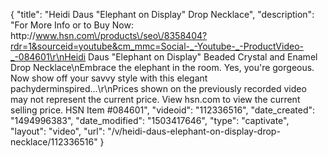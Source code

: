 {
    "title": "Heidi Daus \"Elephant on Display\"  Drop Necklace",
    "description": "For More Info or to Buy Now: http:\/\/www.hsn.com\/products\/seo\/8358404?rdr=1&sourceid=youtube&cm_mmc=Social-_-Youtube-_-ProductVideo-_-084601\r\nHeidi Daus \"Elephant on Display\" Beaded Crystal and Enamel Drop Necklace\nEmbrace the elephant in the room. Yes, you're gorgeous. Now show off your savvy style with this elegant pachyderminspired...\r\nPrices shown on the previously recorded video may not represent the current price.  View hsn.com to view the current selling price. HSN Item #084601",
    "videoid": "112336516",
    "date_created": "1494996383",
    "date_modified": "1503417646",
    "type": "captivate",
    "layout": "video",
    "url": "\/v\/heidi-daus-elephant-on-display-drop-necklace\/112336516"
}